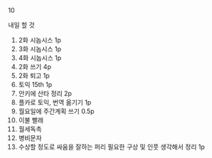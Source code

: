 10

내일 할 것
1. 2화 시놉시스 1p
2. 3화 시놉시스 1p
3. 4화 시놉시스 1p
4. 2화 쓰기 4p
5. 2화 퇴고 1p
6. 토익 15th 1p
7. 안키에 산타 정리 2p
8. 플카로 토익, 번역 옮기기 1p
9. 월요일에 주간계획 쓰기 0.5p
10. 이불 빨래
11. 월세독촉
12. 병비문자
13. 수상할 정도로 싸움을 잘하는 퍼리 필요한 구상 및 인풋 생각해서 정리 1p